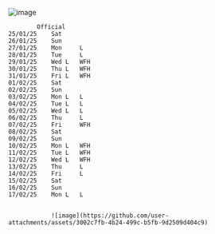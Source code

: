 ![image](https://github.com/user-attachments/assets/9cae08f1-4bb2-42d8-a94f-b8e44e537010)



				
			Official	
	25/01/25	Sat		
	26/01/25	Sun		
	27/01/25	Mon		L
	28/01/25	Tue		L
	29/01/25	Wed	L	WFH
	30/01/25	Thu	L	WFH
	31/01/25	Fri	L	WFH
	01/02/25	Sat		
	02/02/25	Sun		
	03/02/25	Mon	L	L
	04/02/25	Tue	L	L
	05/02/25	Wed	L	L
	06/02/25	Thu		L
	07/02/25	Fri		WFH
	08/02/25	Sat		
	09/02/25	Sun		
	10/02/25	Mon	L	WFH
	11/02/25	Tue	L	WFH
	12/02/25	Wed	L	WFH
	13/02/25	Thu		L
	14/02/25	Fri		L
	15/02/25	Sat		
	16/02/25	Sun		
	17/02/25	Mon	L	L
				
				
				![image](https://github.com/user-attachments/assets/3002c7fb-4b24-499c-b5fb-9d2509d404c9)
